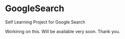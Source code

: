 # GoogleSearch
Self Learning Project for Google Search

Workinng on this. Will be available very soon. Thank you.
